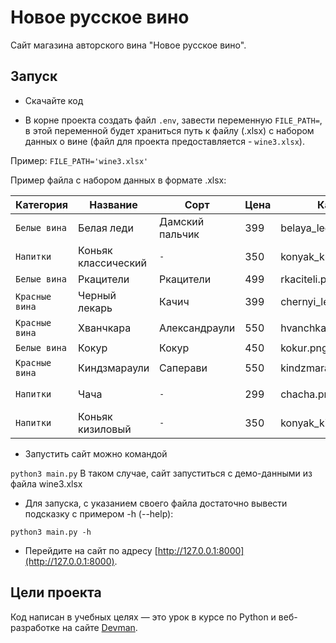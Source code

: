 # Новое русское вино

Сайт магазина авторского вина "Новое русское вино".

## Запуск

- Скачайте код

- В корне проекта создать файл `.env`, завести переменную `FILE_PATH=`, 
в этой переменной будет храниться путь к файлу (.xlsx) с набором данных о вине 
(файл для проекта предоставляется - `wine3.xlsx`).

Пример: `FILE_PATH='wine3.xlsx'`

Пример файла с набором данных в формате .xlsx:

|Категория|Название|Сорт|Цена|Картинка|Акция|
| --- | --- | --- | --- | --- | --- |
|`Белые вина`|Белая леди|Дамский пальчик|399|belaya_ledi.png|Выгодное предложение|
|`Напитки`|Коньяк классический|`-`|350|konyak_klassicheskyi.png|
|`Белые вина`|Ркацители|Ркацители|499|rkaciteli.png|
|`Красные вина`|Черный лекарь|Качич|399|chernyi_lekar.png|
|`Красные вина`|Хванчкара|Александраули|550|hvanchkara.png|
|`Белые вина`| Кокур| Кокур|450|kokur.png|
|`Красные вина`| Киндзмараули|Саперави|550|kindzmarauli.png|
|`Напитки`|Чача|`-`|299|chacha.png|Выгодное предложение|
|`Напитки`|Коньяк кизиловый|`-`|350|konyak_kizilovyi.png|

- Запустить сайт можно командой 

```python3 main.py```
В таком случае, сайт запуститься с демо-данными из файла wine3.xlsx

- Для запуска, с указанием своего файла достаточно вывести подсказку с примером -h (--help):

```python3 main.py -h```


- Перейдите на сайт по адресу [http://127.0.0.1:8000](http://127.0.0.1:8000).

## Цели проекта

Код написан в учебных целях — это урок в курсе по Python и веб-разработке на сайте [Devman](https://dvmn.org).
